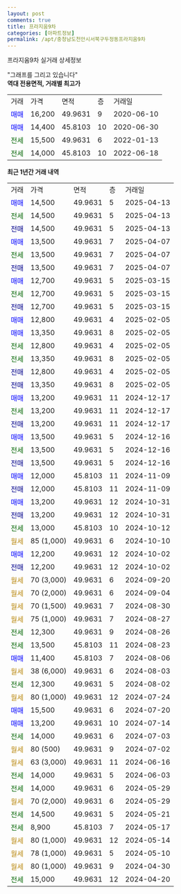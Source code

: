 ```yaml
---
layout: post
comments: true
title: 프라지움9차
categories: [아파트정보]
permalink: /apt/충청남도천안시서북구두정동프라지움9차
---
```


프라지움9차 실거래 상세정보

<script type="text/javascript">
  google.charts.load('current', {'packages':['line', 'corechart']});
  google.charts.setOnLoadCallback(drawChart);

  function drawChart() {
    var data = new google.visualization.DataTable();
    data.addColumn('date', '거래일');
    data.addColumn('number', "매매");
    data.addColumn('number', "전세");
    data.addColumn('number', "전매");

    data.addRows([[new Date(Date.parse("2025-04-13")), 14500, null, null], [new Date(Date.parse("2025-04-13")), null, 14500, null], [new Date(Date.parse("2025-04-13")), null, null, 14500], [new Date(Date.parse("2025-04-07")), 13500, null, null], [new Date(Date.parse("2025-04-07")), null, 13500, null], [new Date(Date.parse("2025-04-07")), null, null, 13500], [new Date(Date.parse("2025-03-15")), 12700, null, null], [new Date(Date.parse("2025-03-15")), null, 12700, null], [new Date(Date.parse("2025-03-15")), null, null, 12700], [new Date(Date.parse("2025-02-05")), 12800, null, null], [new Date(Date.parse("2025-02-05")), 13350, null, null], [new Date(Date.parse("2025-02-05")), null, 12800, null], [new Date(Date.parse("2025-02-05")), null, 13350, null], [new Date(Date.parse("2025-02-05")), null, null, 12800], [new Date(Date.parse("2025-02-05")), null, null, 13350], [new Date(Date.parse("2024-12-17")), 13200, null, null], [new Date(Date.parse("2024-12-17")), null, 13200, null], [new Date(Date.parse("2024-12-17")), null, null, 13200], [new Date(Date.parse("2024-12-16")), 13500, null, null], [new Date(Date.parse("2024-12-16")), null, 13500, null], [new Date(Date.parse("2024-12-16")), null, null, 13500], [new Date(Date.parse("2024-11-09")), 12000, null, null], [new Date(Date.parse("2024-11-09")), null, null, 12000], [new Date(Date.parse("2024-10-31")), 13200, null, null], [new Date(Date.parse("2024-10-31")), null, null, 13200], [new Date(Date.parse("2024-10-12")), null, 13000, null], [new Date(Date.parse("2024-10-10")), null, null, null], [new Date(Date.parse("2024-10-02")), 12200, null, null], [new Date(Date.parse("2024-10-02")), null, null, 12200], [new Date(Date.parse("2024-09-20")), null, null, null], [new Date(Date.parse("2024-09-04")), null, null, null], [new Date(Date.parse("2024-08-30")), null, null, null], [new Date(Date.parse("2024-08-27")), null, null, null], [new Date(Date.parse("2024-08-26")), null, 12300, null], [new Date(Date.parse("2024-08-23")), null, 13500, null], [new Date(Date.parse("2024-08-06")), 11400, null, null], [new Date(Date.parse("2024-08-03")), null, null, null], [new Date(Date.parse("2024-08-02")), null, 12300, null], [new Date(Date.parse("2024-07-24")), null, null, null], [new Date(Date.parse("2024-07-20")), 15500, null, null], [new Date(Date.parse("2024-07-14")), 13200, null, null], [new Date(Date.parse("2024-07-03")), null, 14000, null], [new Date(Date.parse("2024-07-02")), null, null, null], [new Date(Date.parse("2024-06-16")), null, null, null], [new Date(Date.parse("2024-06-03")), null, 14000, null], [new Date(Date.parse("2024-05-29")), null, 14000, null], [new Date(Date.parse("2024-05-29")), null, null, null], [new Date(Date.parse("2024-05-21")), null, 14500, null], [new Date(Date.parse("2024-05-17")), null, 8900, null], [new Date(Date.parse("2024-05-14")), null, null, null], [new Date(Date.parse("2024-05-10")), null, null, null], [new Date(Date.parse("2024-04-30")), null, null, null], [new Date(Date.parse("2024-04-20")), null, 15000, null]]);

    var options = {
      hAxis: {
        format: 'yyyy/MM/dd'
      },    
      lineWidth: 0,
      pointsVisible: true,    
      title: '최근 1년간 유형별 실거래가 분포',
      legend: { position: 'bottom' }
    };

    var formatter = new google.visualization.NumberFormat({pattern:'###,###'} );
    formatter.format(data, 1);
    formatter.format(data, 2);
    
    setTimeout(function() {
        var chart = new google.visualization.LineChart(document.getElementById('columnchart_material'));
        chart.draw(data, (options));
        document.getElementById('loading').style.display = 'none';
    }, 200);
  }
</script>


<div id="loading" style="z-index:20; display: block; margin-left: 0px">"그래프를 그리고 있습니다"</div>
<div id="columnchart_material" style="width: 95%; margin-left: 0px; display: block"></div>
<!-- contents start -->
<b>역대 전용면적, 거래별 최고가</b>
<table class="sortable">
    <tr>
      <td>거래</td>
      <td>가격</td>
      <td>면적</td>
      <td>층</td>
      <td>거래일</td>
    </tr>
        <tr>
          <td><a style="color: blue">매매</a></td>
          <td>16,200</td>
          <td>49.9631</td>
          <td>9</td>
          <td>2020-06-10</td>
        </tr>            <tr>
          <td><a style="color: blue">매매</a></td>
          <td>14,400</td>
          <td>45.8103</td>
          <td>10</td>
          <td>2020-06-30</td>
        </tr>        
        <tr>
              <td><a style="color: darkgreen">전세</a></td>
              <td>15,500</td>
              <td>49.9631</td>
              <td>6</td>
              <td>2022-01-13</td>
            </tr>            <tr>
              <td><a style="color: darkgreen">전세</a></td>
              <td>14,000</td>
              <td>45.8103</td>
              <td>10</td>
              <td>2022-06-18</td>
            </tr>        
    
</table>

<b>최근 1년간 거래 내역</b>

<table class="sortable">
    <tr>
      <td>거래</td>
      <td>가격</td>
      <td>면적</td>
      <td>층</td>
      <td>거래일</td>
    </tr>
    <tr>
      <td><a style="color: blue">매매</a></td>
      <td>14,500</td>
      <td>49.9631</td>
      <td>5</td>
      <td>2025-04-13</td>
    </tr>          <tr>
      <td><a style="color: darkgreen">전세</a></td>
      <td>14,500</td>
      <td>49.9631</td>
      <td>5</td>
      <td>2025-04-13</td>
    </tr>          <tr>
      <td><a style="color: darkblue">전매</a></td>
      <td>14,500</td>
      <td>49.9631</td>
      <td>5</td>
      <td>2025-04-13</td>
    </tr>          <tr>
      <td><a style="color: blue">매매</a></td>
      <td>13,500</td>
      <td>49.9631</td>
      <td>7</td>
      <td>2025-04-07</td>
    </tr>          <tr>
      <td><a style="color: darkgreen">전세</a></td>
      <td>13,500</td>
      <td>49.9631</td>
      <td>7</td>
      <td>2025-04-07</td>
    </tr>          <tr>
      <td><a style="color: darkblue">전매</a></td>
      <td>13,500</td>
      <td>49.9631</td>
      <td>7</td>
      <td>2025-04-07</td>
    </tr>          <tr>
      <td><a style="color: blue">매매</a></td>
      <td>12,700</td>
      <td>49.9631</td>
      <td>5</td>
      <td>2025-03-15</td>
    </tr>          <tr>
      <td><a style="color: darkgreen">전세</a></td>
      <td>12,700</td>
      <td>49.9631</td>
      <td>5</td>
      <td>2025-03-15</td>
    </tr>          <tr>
      <td><a style="color: darkblue">전매</a></td>
      <td>12,700</td>
      <td>49.9631</td>
      <td>5</td>
      <td>2025-03-15</td>
    </tr>          <tr>
      <td><a style="color: blue">매매</a></td>
      <td>12,800</td>
      <td>49.9631</td>
      <td>4</td>
      <td>2025-02-05</td>
    </tr>          <tr>
      <td><a style="color: blue">매매</a></td>
      <td>13,350</td>
      <td>49.9631</td>
      <td>8</td>
      <td>2025-02-05</td>
    </tr>          <tr>
      <td><a style="color: darkgreen">전세</a></td>
      <td>12,800</td>
      <td>49.9631</td>
      <td>4</td>
      <td>2025-02-05</td>
    </tr>          <tr>
      <td><a style="color: darkgreen">전세</a></td>
      <td>13,350</td>
      <td>49.9631</td>
      <td>8</td>
      <td>2025-02-05</td>
    </tr>          <tr>
      <td><a style="color: darkblue">전매</a></td>
      <td>12,800</td>
      <td>49.9631</td>
      <td>4</td>
      <td>2025-02-05</td>
    </tr>          <tr>
      <td><a style="color: darkblue">전매</a></td>
      <td>13,350</td>
      <td>49.9631</td>
      <td>8</td>
      <td>2025-02-05</td>
    </tr>          <tr>
      <td><a style="color: blue">매매</a></td>
      <td>13,200</td>
      <td>49.9631</td>
      <td>11</td>
      <td>2024-12-17</td>
    </tr>          <tr>
      <td><a style="color: darkgreen">전세</a></td>
      <td>13,200</td>
      <td>49.9631</td>
      <td>11</td>
      <td>2024-12-17</td>
    </tr>          <tr>
      <td><a style="color: darkblue">전매</a></td>
      <td>13,200</td>
      <td>49.9631</td>
      <td>11</td>
      <td>2024-12-17</td>
    </tr>          <tr>
      <td><a style="color: blue">매매</a></td>
      <td>13,500</td>
      <td>49.9631</td>
      <td>5</td>
      <td>2024-12-16</td>
    </tr>          <tr>
      <td><a style="color: darkgreen">전세</a></td>
      <td>13,500</td>
      <td>49.9631</td>
      <td>5</td>
      <td>2024-12-16</td>
    </tr>          <tr>
      <td><a style="color: darkblue">전매</a></td>
      <td>13,500</td>
      <td>49.9631</td>
      <td>5</td>
      <td>2024-12-16</td>
    </tr>          <tr>
      <td><a style="color: blue">매매</a></td>
      <td>12,000</td>
      <td>45.8103</td>
      <td>11</td>
      <td>2024-11-09</td>
    </tr>          <tr>
      <td><a style="color: darkblue">전매</a></td>
      <td>12,000</td>
      <td>45.8103</td>
      <td>11</td>
      <td>2024-11-09</td>
    </tr>          <tr>
      <td><a style="color: blue">매매</a></td>
      <td>13,200</td>
      <td>49.9631</td>
      <td>12</td>
      <td>2024-10-31</td>
    </tr>          <tr>
      <td><a style="color: darkblue">전매</a></td>
      <td>13,200</td>
      <td>49.9631</td>
      <td>12</td>
      <td>2024-10-31</td>
    </tr>          <tr>
      <td><a style="color: darkgreen">전세</a></td>
      <td>13,000</td>
      <td>45.8103</td>
      <td>10</td>
      <td>2024-10-12</td>
    </tr>          <tr>
      <td><a style="color: darkgoldenrod">월세</a></td>
      <td>85 (1,000)</td>
      <td>49.9631</td>
      <td>6</td>
      <td>2024-10-10</td>
    </tr>          <tr>
      <td><a style="color: blue">매매</a></td>
      <td>12,200</td>
      <td>49.9631</td>
      <td>12</td>
      <td>2024-10-02</td>
    </tr>          <tr>
      <td><a style="color: darkblue">전매</a></td>
      <td>12,200</td>
      <td>49.9631</td>
      <td>12</td>
      <td>2024-10-02</td>
    </tr>          <tr>
      <td><a style="color: darkgoldenrod">월세</a></td>
      <td>70 (3,000)</td>
      <td>49.9631</td>
      <td>6</td>
      <td>2024-09-20</td>
    </tr>          <tr>
      <td><a style="color: darkgoldenrod">월세</a></td>
      <td>70 (2,000)</td>
      <td>49.9631</td>
      <td>6</td>
      <td>2024-09-04</td>
    </tr>          <tr>
      <td><a style="color: darkgoldenrod">월세</a></td>
      <td>70 (1,500)</td>
      <td>49.9631</td>
      <td>7</td>
      <td>2024-08-30</td>
    </tr>          <tr>
      <td><a style="color: darkgoldenrod">월세</a></td>
      <td>75 (1,000)</td>
      <td>49.9631</td>
      <td>7</td>
      <td>2024-08-27</td>
    </tr>          <tr>
      <td><a style="color: darkgreen">전세</a></td>
      <td>12,300</td>
      <td>49.9631</td>
      <td>9</td>
      <td>2024-08-26</td>
    </tr>          <tr>
      <td><a style="color: darkgreen">전세</a></td>
      <td>13,500</td>
      <td>45.8103</td>
      <td>11</td>
      <td>2024-08-23</td>
    </tr>          <tr>
      <td><a style="color: blue">매매</a></td>
      <td>11,400</td>
      <td>45.8103</td>
      <td>7</td>
      <td>2024-08-06</td>
    </tr>          <tr>
      <td><a style="color: darkgoldenrod">월세</a></td>
      <td>38 (6,000)</td>
      <td>49.9631</td>
      <td>6</td>
      <td>2024-08-03</td>
    </tr>          <tr>
      <td><a style="color: darkgreen">전세</a></td>
      <td>12,300</td>
      <td>49.9631</td>
      <td>5</td>
      <td>2024-08-02</td>
    </tr>          <tr>
      <td><a style="color: darkgoldenrod">월세</a></td>
      <td>80 (1,000)</td>
      <td>49.9631</td>
      <td>12</td>
      <td>2024-07-24</td>
    </tr>          <tr>
      <td><a style="color: blue">매매</a></td>
      <td>15,500</td>
      <td>49.9631</td>
      <td>6</td>
      <td>2024-07-20</td>
    </tr>          <tr>
      <td><a style="color: blue">매매</a></td>
      <td>13,200</td>
      <td>49.9631</td>
      <td>10</td>
      <td>2024-07-14</td>
    </tr>          <tr>
      <td><a style="color: darkgreen">전세</a></td>
      <td>14,000</td>
      <td>49.9631</td>
      <td>6</td>
      <td>2024-07-03</td>
    </tr>          <tr>
      <td><a style="color: darkgoldenrod">월세</a></td>
      <td>80 (500)</td>
      <td>49.9631</td>
      <td>9</td>
      <td>2024-07-02</td>
    </tr>          <tr>
      <td><a style="color: darkgoldenrod">월세</a></td>
      <td>63 (3,000)</td>
      <td>49.9631</td>
      <td>11</td>
      <td>2024-06-16</td>
    </tr>          <tr>
      <td><a style="color: darkgreen">전세</a></td>
      <td>14,000</td>
      <td>49.9631</td>
      <td>5</td>
      <td>2024-06-03</td>
    </tr>          <tr>
      <td><a style="color: darkgreen">전세</a></td>
      <td>14,000</td>
      <td>49.9631</td>
      <td>6</td>
      <td>2024-05-29</td>
    </tr>          <tr>
      <td><a style="color: darkgoldenrod">월세</a></td>
      <td>70 (2,000)</td>
      <td>49.9631</td>
      <td>6</td>
      <td>2024-05-29</td>
    </tr>          <tr>
      <td><a style="color: darkgreen">전세</a></td>
      <td>14,500</td>
      <td>49.9631</td>
      <td>5</td>
      <td>2024-05-21</td>
    </tr>          <tr>
      <td><a style="color: darkgreen">전세</a></td>
      <td>8,900</td>
      <td>45.8103</td>
      <td>7</td>
      <td>2024-05-17</td>
    </tr>          <tr>
      <td><a style="color: darkgoldenrod">월세</a></td>
      <td>80 (1,000)</td>
      <td>49.9631</td>
      <td>12</td>
      <td>2024-05-14</td>
    </tr>          <tr>
      <td><a style="color: darkgoldenrod">월세</a></td>
      <td>78 (1,000)</td>
      <td>49.9631</td>
      <td>5</td>
      <td>2024-05-10</td>
    </tr>          <tr>
      <td><a style="color: darkgoldenrod">월세</a></td>
      <td>80 (1,000)</td>
      <td>49.9631</td>
      <td>9</td>
      <td>2024-04-30</td>
    </tr>          <tr>
      <td><a style="color: darkgreen">전세</a></td>
      <td>15,000</td>
      <td>49.9631</td>
      <td>12</td>
      <td>2024-04-20</td>
    </tr>      </table>
<!-- contents end -->    

